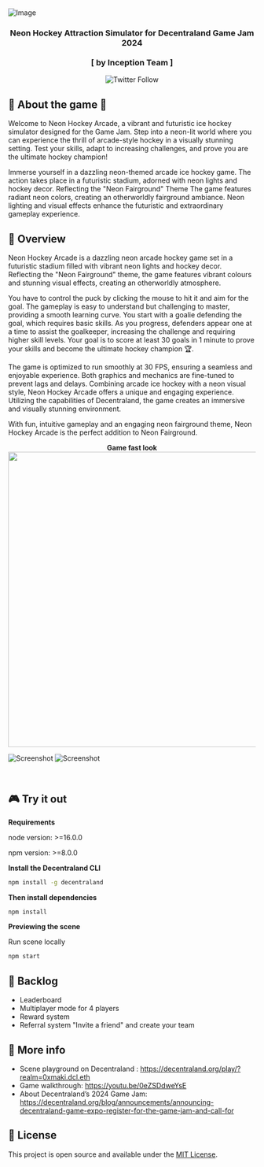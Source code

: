 <br />


![Image](https://img.itch.zone/aW1hZ2UyL2phbS8zODc3MDEvMTU4OTQwODQucG5n/original/PGxc14.png)


<h3 align="center">Neon Hockey Attraction Simulator for Decentraland Game Jam 2024<br /><br />[ by Inception Team ]</h3>

<p align="center">
    <img alt="Twitter Follow" src="https://img.shields.io/twitter/follow/inceptionfun?style=social" />  
</p>

## 🏒 About the game 🥅

Welcome to Neon Hockey Arcade, a vibrant and futuristic ice hockey simulator designed for the Game Jam. Step into a neon-lit world where you can experience the thrill of arcade-style hockey in a visually stunning setting. Test your skills, adapt to increasing challenges, and prove you are the ultimate hockey champion!

Immerse yourself in a dazzling neon-themed arcade ice hockey game.
The action takes place in a futuristic stadium, adorned with neon lights and hockey decor.
Reflecting the "Neon Fairground" Theme
The game features radiant neon colors, creating an otherworldly fairground ambiance.
Neon lighting and visual effects enhance the futuristic and extraordinary gameplay experience.

## 🔎 Overview
Neon Hockey Arcade is a dazzling neon arcade hockey game set in a futuristic stadium filled with vibrant neon lights and hockey decor. Reflecting the "Neon Fairground" theme, the game features vibrant colours and stunning visual effects, creating an otherworldly atmosphere.

You have to control the puck by clicking the mouse to hit it and aim for the goal. The gameplay is easy to understand but challenging to master, providing a smooth learning curve. You start with a goalie defending the goal, which requires basic skills. As you progress, defenders appear one at a time to assist the goalkeeper, increasing the challenge and requiring higher skill levels. Your goal is to score at least 30 goals in 1 minute to prove your skills and become the ultimate hockey champion 🏆.

The game is optimized to run smoothly at 30 FPS, ensuring a seamless and enjoyable experience. Both graphics and mechanics are fine-tuned to prevent lags and delays. Combining arcade ice hockey with a neon visual style, Neon Hockey Arcade offers a unique and engaging experience. Utilizing the capabilities of Decentraland, the game creates an immersive and visually stunning environment.

With fun, intuitive gameplay and an engaging neon fairground theme, Neon Hockey Arcade is the perfect addition to Neon Fairground.

<p align="center">
    <strong>Game fast look</strong>
    <img src="https://i.ibb.co/LSmBhyJ/Hockey.gif" width="600"><br>

![Screenshot](https://i.ibb.co/RjDfKFL/enshot1.png)
![Screenshot](https://i.ibb.co/xFrv3gR/image-2024-05-30-23-49-13.png)

</p>
<br />


## 🎮 Try it out
**Requirements**

node version: >=16.0.0

npm version: >=8.0.0

**Install the Decentraland CLI**

```bash
npm install -g decentraland
```

**Then install dependencies**
```bash
npm install
```
**Previewing the scene**

Run scene locally
```bash
npm start
```


## 🙏 Backlog

- Leaderboard
- Multiplayer mode for 4 players
- Reward system
- Referral system "Invite a friend" and create your team



## 🚩 More info

- Scene playground on Decentraland : https://decentraland.org/play/?realm=0xmaki.dcl.eth
- Game walkthrough: https://youtu.be/0eZSDdweYsE
- About Decentraland’s 2024 Game Jam: https://decentraland.org/blog/announcements/announcing-decentraland-game-expo-register-for-the-game-jam-and-call-for


## 📑 License

This project is open source and available under the [MIT License](LICENSE).
